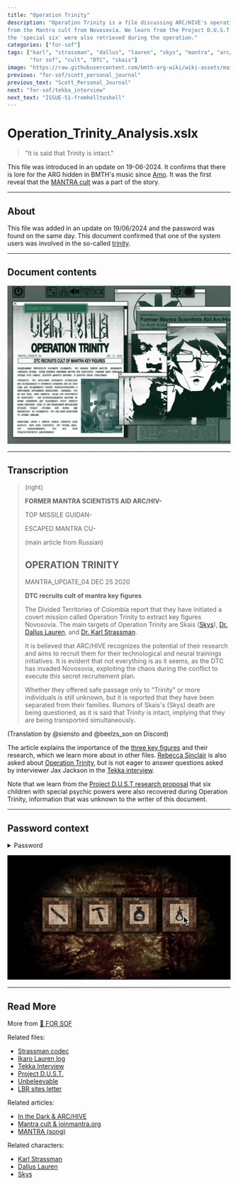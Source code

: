 ```yaml
---
title: "Operation Trinity"
description: "Operation Trinity is a file discussing ARC/HIVE's operation to retrieve Karl Strassman, Dallus Lauren and Skys 
from the Mantra cult from Novosovia. We learn from the Project D.U.S.T. research proposal that 
the 'special six' were also retrieved during the operation."
categories: ["for-sof"]
tags: ["karl", "strassman", "dallus", "lauren", "skys", "mantra", "arc/hive", "novosovia", 
       "for sof", "cult", "DTC", "skais"]
image: "https://raw.githubusercontent.com/bmth-arg-wiki/wiki-assets/main/files/trinity/operation_trinity.jpg"
previous: "for-sof/scott_personal_journal"
previous_text: "Scott_Personal_Journal"
next: "for-sof/tekka_interview"
next_text: "ISSUE-51-fromhelltoshell"
---
```


# Operation_Trinity_Analysis.xslx

> "It is said that Trinity is intact."

This file was introduced in an update on 19-06-2024. It confirms that there is lore for the 
ARG hidden in BMTH's music since [Amo](../music/amo).
It was the first reveal that the [MANTRA cult](../lore/mantra) was a part of the story.

***

## About

This file was added in an update on 19/06/2024 and the password was found on the same day. This document 
confirmed that one of the system users was involved in the so-called [trinity](../characters/characters#trinity).

***

## Document contents

![The Operation Trinity Document](https://raw.githubusercontent.com/bmth-arg-wiki/wiki-assets/main/files/trinity/operation_trinity.jpg)

***

## Transcription

> (right)
>
> **FORMER MANTRA SCIENTISTS AID ARC/HIV-**
>
> TOP MISSILE GUIDAN-
>
> ESCAPED MANTRA CU- 
>
> (main article from Russian)
> 
> ## OPERATION TRINITY
> 
> MANTRA_UPDATE_04       DEC 25 2020
>
> **DTC recruits cult of mantra key figures**
>
> The Divided Territories of Colombia report that they have initiated 
> a covert mission called Operation Trinity to extract key figures 
> Novosovia. The main targets of Operation Trinity are Skais ([Skys](../characters/skys)), 
> [Dr. Dallus Lauren](../characters/dallus-lauren), and [Dr. Karl Strassman](../characters/strassman).
> 
> It is believed that ARC/HIVE recognizes the potential of their research
> and aims to recruit them for their technological and neural trainings initiatives. It is evident that not everything is as it seems, as the DTC has invaded Novosovia, exploiting the chaos during the conflict to execute this secret recruitement plan.
> 
> Whether they offered safe passage only to "Trinity" or more individuals is still unknown,
> but it is reported that they have been separated from their families. Rumors of Skais's (Skys) death are being questioned, as it is said that Trinity is intact, implying that they are being transported simultaneously.

(Translation by @siensto and @beelzs_son on Discord)

The article explains the importance of the [three key figures](../characters#trinity) 
and their research, which we learn more about in other files.
[Rebecca Sinclair](../characters/rebecca) is also asked about [Operation Trinity](trinity_document), 
but is not eager to answer questions asked by interviewer Jax Jackson in the [Tekka interview](tekka_interview).

Note that we learn from the [Project D.U.S.T research proposal](project_dust) 
that six children with special psychic powers were also recovered during Operation Trinity, 
information that was unknown to the writer of this document.

***

## Password context

<details class="password">
<summary>Password</summary>
{{ "
knife, hammer, poison, noose

A silver tongue in the moon's embrace, violet streams of liquid grace => Knife
The shatter of a porcelain dream, under the weight of silent beams. => Hammer
A serpent slips through the veins where hidden secrets bring. => Poison
A tightening grip remains unseen, death will be, where life had been. => Noose

Note that this puzzle seems/seemed buggy, you may have to reshuffle the tiles, since
there is no submit button.
" | markdownify }}
</details>

![trinity password](https://raw.githubusercontent.com/bmth-arg-wiki/wiki-assets/main/files/trinity/trinity_password.png)

***

## Read More

More from [📁 FOR SOF](../for-sof)

Related files:

- [Strassman codec](strassmancodec)
- [Ikaro Lauren log](lauren_d8_log)
- [Tekka Interview](tekka_interview)
- [Project D.U.S.T.](project_dust)
- [Unbeleevable](unbeleevable)
- [LBR sites letter](lbr_sites)

Related articles:

- [In the Dark & ARC/HIVE](../music/amo-in-the-dark)
- [Mantra cult & joinmantra.org](../lore/mantra)
- [MANTRA (song)](../music/amo-mantra)

Related characters:

- [Karl Strassman](../characters/strassman)
- [Dallus Lauren](../characters/dallus-lauren)
- [Skys](../characters/skys)
